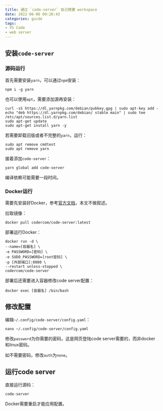 ```yaml
---
title: 通过 `code-server` 自己搭建 workspace
date: 2022-06-06 09:26:43
categories: guide
tags:
- VS Code
- web server
---
```


## 安装`code-server`

### 源码运行

首先需要安装`yarn`，可以通过`npm`安装：
```shell
npm i -g yarn
```

也可以使用`apt`，需要添加源再安装：
```shell
curl -sS https://dl.yarnpkg.com/debian/pubkey.gpg | sudo apt-key add -
echo "deb https://dl.yarnpkg.com/debian/ stable main" | sudo tee /etc/apt/sources.list.d/yarn.list
sudo apt-get update
sudo apt-get install yarn -y
```

若需要卸载旧版或者不完整的`yarn`，运行：
```shell
sudo apt remove cmdtest
sudo apt remove yarn
```

接着添加`code-server`：
```shell
yarn global add code-server
```
<!-- more -->
编译依赖可能需要一段时间。

### Docker运行

需要先安装好Docker，参考[官方文档](https://docs.docker.com/engine/install/)，本文不做叙述。

拉取镜像：
```shell
docker pull codercom/code-server:latest
```

部署运行Docker：
```shell
docker run -d \
--name=[容器名] \
-e PASSWORD=[密码] \
-e SUDO_PASSWORD=[root密码] \
-p [外部端口]:8080 \
--restart unless-stopped \
codercom/code-server
```

部署后还需要进入容器修改code server配置：
```shell
docker exec [容器名] /bin/bash
```

## 修改配置

编辑`~/.config/code-server/config.yaml`：
```shell
nano ~/.config/code-server/config.yaml
```

修改`password`为你需要的密码，这是网页登陆code server需要的，而非docker和linux密码。

如不需要密码，修改`auth`为`none`。

## 运行code server
直接运行源码：
```bash
code-server
```

Docker需要重启才能应用配置。
